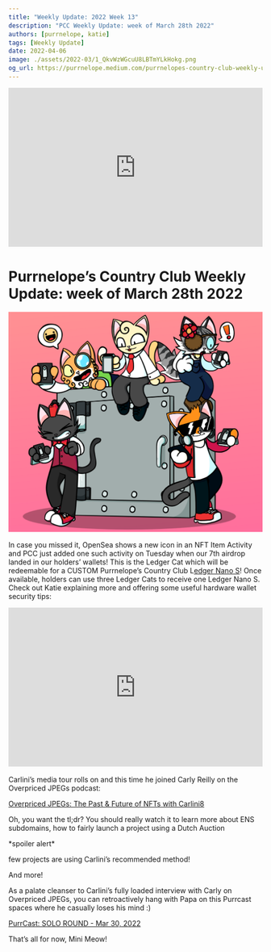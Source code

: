 ```yaml
---
title: "Weekly Update: 2022 Week 13"
description: "PCC Weekly Update: week of March 28th 2022"
authors: [purrnelope, katie]
tags: [Weekly Update]
date: 2022-04-06
image: ./assets/2022-03/1_QkvWzWGcuU8LBTmYLkHokg.png
og_url: https://purrnelope.medium.com/purrnelopes-country-club-weekly-update-week-of-march-28th-2022-6a848794a2cd
---
```


<iframe width="100%" height="315" src="https://www.youtube.com/embed/V8fy5DmizJs" title="YouTube video player" frameborder="0" allow="accelerometer; autoplay; clipboard-write; encrypted-media; gyroscope; picture-in-picture" allowFullScreen></iframe>

<!--truncate-->

# Purrnelope’s Country Club Weekly Update: week of March 28th 2022

![](./assets/2022-03/1_QkvWzWGcuU8LBTmYLkHokg.png)

In case you missed it, OpenSea shows a new icon in an NFT Item Activity and PCC just added one such activity on Tuesday when our 7th airdrop landed in our holders’ wallets! This is the Ledger Cat which will be redeemable for a CUSTOM Purrnelope’s Country Club L[edger Nano S](https://shop.ledger.com/products/ledger-nano-s)! Once available, holders can use three Ledger Cats to receive one Ledger Nano S. Check out Katie explaining more and offering some useful hardware wallet security tips:

<iframe width="100%" height="315" src="https://www.youtube.com/embed/GRRr2ZqqOE4" title="YouTube video player" frameborder="0" allow="accelerometer; autoplay; clipboard-write; encrypted-media; gyroscope; picture-in-picture" allowFullScreen></iframe>

Carlini’s media tour rolls on and this time he joined Carly Reilly on the Overpriced JPEGs podcast:

[Overpriced JPEGs: The Past & Future of NFTs with Carlini8](../3rd-party/2022-03-30-overpriced-jpegs.md)

Oh, you want the tl;dr? You should really watch it to learn more about ENS subdomains, how to fairly launch a project using a Dutch Auction

\*spoiler alert\*

few projects are using Carlini’s recommended method!

And more!

As a palate cleanser to Carlini’s fully loaded interview with Carly on Overpriced JPEGs, you can retroactively hang with Papa on this Purrcast spaces where he casually loses his mind :)

[PurrCast: SOLO ROUND - Mar 30, 2022](../purrcast/2022-03-30.md)

That’s all for now, Mini Meow!
